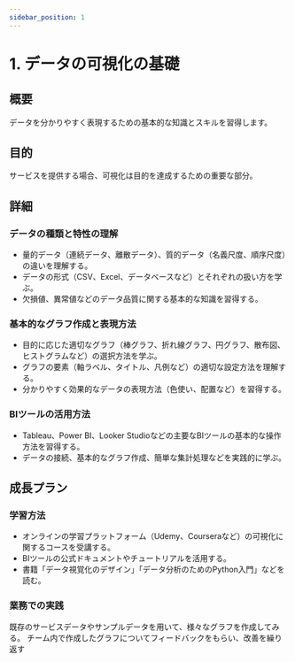 ```yaml
---
sidebar_position: 1
---
```


# 1. データの可視化の基礎

## 概要

データを分かりやすく表現するための基本的な知識とスキルを習得します。

## 目的

サービスを提供する場合、可視化は目的を達成するための重要な部分。

## 詳細

### データの種類と特性の理解

- 量的データ（連続データ、離散データ）、質的データ（名義尺度、順序尺度）の違いを理解する。
- データの形式（CSV、Excel、データベースなど）とそれぞれの扱い方を学ぶ。
- 欠損値、異常値などのデータ品質に関する基本的な知識を習得する。

### 基本的なグラフ作成と表現方法

- 目的に応じた適切なグラフ（棒グラフ、折れ線グラフ、円グラフ、散布図、ヒストグラムなど）の選択方法を学ぶ。
- グラフの要素（軸ラベル、タイトル、凡例など）の適切な設定方法を理解する。
- 分かりやすく効果的なデータの表現方法（色使い、配置など）を習得する。

### BIツールの活用方法

- Tableau、Power BI、Looker Studioなどの主要なBIツールの基本的な操作方法を習得する。
- データの接続、基本的なグラフ作成、簡単な集計処理などを実践的に学ぶ。

## 成長プラン

### 学習方法

- オンラインの学習プラットフォーム（Udemy、Courseraなど）の可視化に関するコースを受講する。
- BIツールの公式ドキュメントやチュートリアルを活用する。
- 書籍「データ視覚化のデザイン」「データ分析のためのPython入門」などを読む。

### 業務での実践

既存のサービスデータやサンプルデータを用いて、様々なグラフを作成してみる。
チーム内で作成したグラフについてフィードバックをもらい、改善を繰り返す
